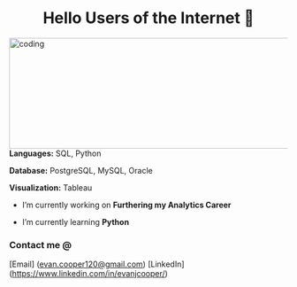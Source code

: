 <h1 align="center">Hello Users of the Internet 👋</h1> 
<img align="left" alt="coding" width="800" height="200" src="https://github.com/evanjcooper/evanjcooper/assets/149256581/c0cadce8-270b-40a0-91c0-9b31d92cb0b4">



<p>
  
**Languages:** SQL, Python

**Database:** PostgreSQL, MySQL, Oracle

**Visualization:** Tableau </p>




- I’m currently working on **Furthering my Analytics Career**

- I’m currently learning **Python** 

### Contact me @ 
[Email] (evan.cooper120@gmail.com)
[LinkedIn] (https://www.linkedin.com/in/evanjcooper/)





